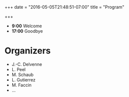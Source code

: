 +++
date = "2016-05-05T21:48:51-07:00"
title = "Program"

+++


- **9:00** Welcome
- **17:00** Goodbye

# Organizers

- J.-C. Delvenne
- L. Peel
- M. Schaub
- L. Gutierrez
- M. Faccin
- ...
